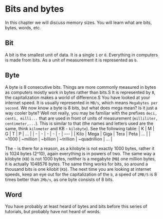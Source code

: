 
# Bits and bytes
In this chapter we will discuss memory sizes. You will learn what are bits, bytes, words, etc.

## Bit
A bit is the smallest unit of data. It is a single `1` or `0`. Everything in computers is made from bits. As a unit of measurement it is represented as `b`.

## Byte
A byte is 8 consecutive bits. Things are more commonly measured in bytes as computers mostly work in bytes rather than bits.S It is represented by `B`, the capitalization makes a world of difference.S
You have looked at your internet speed. It is usually represented in `MB/s`, which means `Megabytes per second`. We now know a byte is 8 bits, but what does mega mean? Is it just a way cooler byte? Well not really, you may be familiar with the prefixes `deci, centi, milli...` that are used in front of units of measurement (`milliliter, centimeter,...`). This is similar to that (the names and letters used are the same, think `kilometer` and KB - `kilobyte`). See the following table:
| K | M | G | T | P | ... |
| - | - | - | - | - | --- |
| Kilo | Mega | Giga | Tera | Peta | ... |
| ~1000 | ~million | ~billion | ~trillion | ~quadrillion | ... |

The `~` is there for a reason, as a kilobyte is not exactly 1000 bytes, rather it is 1024 bytes (2^10), again everything is in powers of two. The same way a kilobyte (`KB`) is not 1000 bytes, neither is a megabyte (`MB`) one million bytes, it is actually $1048576$ bytes. The same thing works for bits, so around a thousand bits is one kilobit (`Kb`).
The next time you are looking at internet speeds, keep an eye out for the capitalization of the `b`, a speed of `2MB/S` is 8 times better than `2Mb/s`, as one byte consists of 8 bits.

## Word
You have probably at least heard of bytes and bits before this series of tutorials, but probably have not heard of words. 